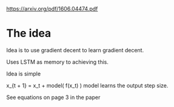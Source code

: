 https://arxiv.org/pdf/1606.04474.pdf


# The idea
Idea is to use gradient decent to learn gradient decent.

Uses LSTM as memory to achieving this.

Idea is simple

x_{t + 1} = x_t + model(    f(x_t) )
model learns the output step size.

See equations on page 3 in the paper
